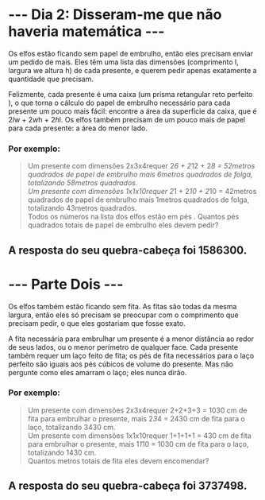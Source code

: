 # --- Dia 2: Disseram-me que não haveria matemática ---
Os elfos estão ficando sem papel de embrulho, então eles precisam enviar um pedido de mais. Eles têm uma lista das dimensões (comprimento l, largura we altura h) de cada presente, e querem pedir apenas exatamente a quantidade que precisam.

Felizmente, cada presente é uma caixa (um prisma retangular reto perfeito ), o que torna o cálculo do papel de embrulho necessário para cada presente um pouco mais fácil: encontre a área da superfície da caixa, que é 2*l*w + 2*w*h + 2*h*l. Os elfos também precisam de um pouco mais de papel para cada presente: a área do menor lado.

### Por exemplo:

>Um presente com dimensões 2x3x4requer 2*6 + 2*12 + 2*8 = 52metros quadrados de papel de embrulho mais 6metros quadrados de folga, totalizando 58metros quadrados.  
Um presente com dimensões 1x1x10requer 2*1 + 2*10 + 2*10 = 42metros quadrados de papel de embrulho mais 1metros quadrados de folga, totalizando 43metros quadrados.  
Todos os números na lista dos elfos estão em pés . Quantos pés quadrados totais de papel de embrulho eles devem pedir?

## A resposta do seu quebra-cabeça foi **1586300**.

# --- Parte Dois ---
Os elfos também estão ficando sem fita. As fitas são todas da mesma largura, então eles só precisam se preocupar com o comprimento que precisam pedir, o que eles gostariam que fosse exato.

A fita necessária para embrulhar um presente é a menor distância ao redor de seus lados, ou o menor perímetro de qualquer face. Cada presente também requer um laço feito de fita; os pés de fita necessários para o laço perfeito são iguais aos pés cúbicos de volume do presente. Mas não pergunte como eles amarram o laço; eles nunca dirão.

### Por exemplo:

>Um presente com dimensões 2x3x4requer 2+2+3+3 = 1030 cm de fita para embrulhar o presente, mais 2*3*4 = 2430 cm de fita para o laço, totalizando 3430 cm.  
Um presente com dimensões 1x1x10requer 1+1+1+1 = 430 cm de fita para embrulhar o presente, mais 1*1*10 = 1030 cm de fita para o laço, totalizando 1430 cm.  
Quantos metros totais de fita eles devem encomendar?

## A resposta do seu quebra-cabeça foi **3737498**.